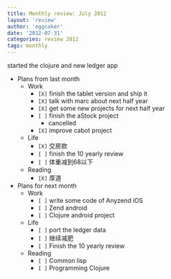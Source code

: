 ```yaml
---
title: Monthly review: July 2012 
layout: 'review'
author: 'eggcaker'
date: '2012-07-31'
categories: review 2012
tags: monthly
---
```



started the clojure and new ledger app

  * Plans from last month 
    * Work 
      * `[X]` finish the tablet version and ship it 
      * `[X]` talk with marc about next half year 
      * `[X]` get some new projects for next half year 
      * `[ ]` finish the aStock project 
        * cancelled 
      * `[X]` improve cabot project 
    * Life 
      * `[X]` 交房款 
      * `[ ]` finish the 10 yearly review 
      * `[ ]` 体重减到68以下 
    * Reading 
      * `[X]` 厚道 
  * Plans for next month 
    * Work 
      * `[ ]` write some code of Anyzend iOS 
      * `[ ]` Zend android 
      * `[ ]` Clojure android project 
    * Life 
      * `[ ]` port the ledger data 
      * `[ ]` 继续减肥 
      * `[ ]` Finish the 10 yearly review 
    * Reading 
      * `[ ]` Common lisp 
      * `[ ]` Programming Clojure 

